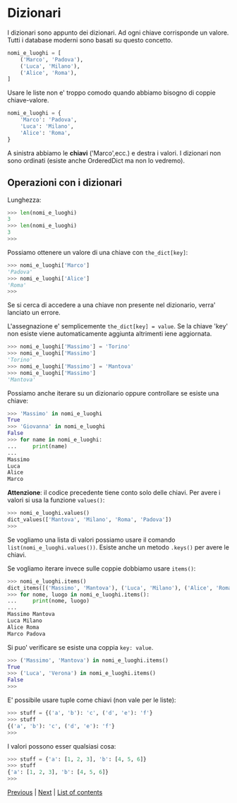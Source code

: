 # Dizionari

I dizionari sono appunto dei dizionari. Ad ogni chiave corrisponde un valore. Tutti i database moderni sono basati su questo concetto.

```python
nomi_e_luoghi = [
    ('Marco', 'Padova'),
    ('Luca', 'Milano'),
    ('Alice', 'Roma'),
]
```

Usare le liste non e' troppo comodo quando abbiamo bisogno di coppie chiave-valore.


```python
nomi_e_luoghi = {
    'Marco': 'Padova',
    'Luca': 'Milano',
    'Alice': 'Roma',
}
```

A sinistra abbiamo le **chiavi** ('Marco',ecc.) e destra i valori.
I dizionari non sono ordinati (esiste anche OrderedDict ma non lo vedremo).

## Operazioni con i dizionari

Lunghezza:

```python
>>> len(nomi_e_luoghi)  
3
>>> len(nomi_e_luoghi)  
3
>>>
```

Possiamo ottenere un valore di una chiave con `the_dict[key]`:

```python
>>> nomi_e_luoghi['Marco']
'Padova'
>>> nomi_e_luoghi['Alice']
'Roma'
>>>
```

Se si cerca di accedere a una chiave non presente nel dizionario, verra' lanciato un errore.

L'assegnazione e' semplicemente `the_dict[key] = value`.
Se la chiave 'key' non esiste viene automaticamente aggiunta altrimenti iene aggiornata.

```python
>>> nomi_e_luoghi['Massimo'] = 'Torino'
>>> nomi_e_luoghi['Massimo']
'Torino'
>>> nomi_e_luoghi['Massimo'] = 'Mantova'
>>> nomi_e_luoghi['Massimo']
'Mantova'
```

Possiamo anche iterare su un dizionario oppure controllare se esiste una chiave:

```python
>>> 'Massimo' in nomi_e_luoghi
True
>>> 'Giovanna' in nomi_e_luoghi
False
>>> for name in nomi_e_luoghi:
...     print(name)
...
Massimo
Luca
Alice
Marco
```
**Attenzione**: il codice precedente tiene conto solo delle chiavi. Per avere i valori si usa la funzione `values()`:

```python
>>> nomi_e_luoghi.values()
dict_values(['Mantova', 'Milano', 'Roma', 'Padova'])
>>>
```
Se vogliamo una lista di valori possiamo usare il comando  `list(nomi_e_luoghi.values())`. Esiste anche un metodo `.keys()` per avere le chiavi.

Se vogliamo iterare invece sulle coppie dobbiamo usare `items()`:

```python
>>> nomi_e_luoghi.items()
dict_items([('Massimo', 'Mantova'), ('Luca', 'Milano'), ('Alice', 'Roma'), ('Marco', 'Padova')])
>>> for nome, luogo in nomi_e_luoghi.items():
...     print(nome, luogo)
...
Massimo Mantova
Luca Milano
Alice Roma
Marco Padova
```

Si puo' verificare se esiste una coppia  `key: value`.

```python
>>> ('Massimo', 'Mantova') in nomi_e_luoghi.items()
True
>>> ('Luca', 'Verona') in nomi_e_luoghi.items()
False
>>>
```

E' possibile usare tuple come chiavi (non vale per le liste):

```python
>>> stuff = {('a', 'b'): 'c', ('d', 'e'): 'f'}
>>> stuff
{('a', 'b'): 'c', ('d', 'e'): 'f'}
>>>
```
I valori possono esser qualsiasi cosa:
```python
>>> stuff = {'a': [1, 2, 3], 'b': [4, 5, 6]}
>>> stuff
{'a': [1, 2, 3], 'b': [4, 5, 6]}
>>>
```


[Previous](zip-and-enumerate.md) | [Next](functions.md) |
[List of contents](../README.md#basics)
